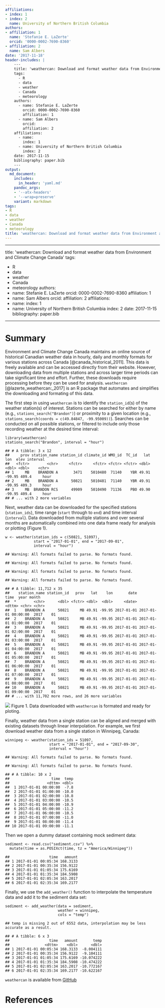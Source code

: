 ```yaml
---
affiliations:
- index: 1
- index: 2
  name: University of Northern British Columbia
authors:
- affiliation: 1
  name: 'Stefanie E. LaZerte'
  orcid: '0000-0002-7690-8360'
- affiliation: 2
  name: Sam Albers
date: '2017-11-18'
header-includes: |
    ---
    title: 'weathercan: Download and format weather data from Environment and Climate Change Canada'
    tags:
      - R
      - data
      - weather
      - Canada
      - meteorology
    authors:
      - name: Stefanie E. LaZerte
        orcid: 0000-0002-7690-8360
        affiliation: 1
      - name: Sam Albers
        orcid: 
        affiliation: 2
    affiliations:
      - name: 
        index: 1
      - name: University of Northern British Columbia
        index: 2
    date: 2017-11-15
    bibliography: paper.bib
    ---
output:
  md_document:
    includes:
      in_header: 'yaml.md'
    pandoc_args:
    - '--atx-headers'
    - '--wrap=preserve'
    variant: markdown
tags:
- R
- data
- weather
- Canada
- meteorology
title: 'weathercan: Download and format weather data from Environment and Climate Change Canada'
---
```


---
title: 'weathercan: Download and format weather data from Environment and Climate Change Canada'
tags:
  - R
  - data
  - weather
  - Canada
  - meteorology
authors:
  - name: Stefanie E. LaZerte
    orcid: 0000-0002-7690-8360
    affiliation: 1
  - name: Sam Albers
    orcid: 
    affiliation: 2
affiliations:
  - name: 
    index: 1
  - name: University of Northern British Columbia
    index: 2
date: 2017-11-15
bibliography: paper.bib
---

# Summary

Environment and Climate Change Canada maintains an online source of historical Canadian weather data in hourly, daily and monthly formats for various stations across Canada [@canada_historical_2011]. This data is freely available and can be accessed directly from their website. However, downloading data from multiple stations and across larger time periods can take significant time and effort. Further, these downloads require processing before they can be used for analysis. `weathercan` [@lazerte_weathercan:_2017] is an R package that automates and simplifies the downloading and formating of this data.

The first step in using `weathercan` is to identify the `station_id`(s) of the weather station(s) of interest. Stations can be searched for either by name (e.g., `stations_search("Brandon")`) or proximity to a given location (e.g., `stations_search(coords = c(49.84847, -99.95009))`). Searches can be conducted on all possible stations, or filtered to include only those recording weather at the desired time interval:

``` {.r}
library(weathercan)
stations_search("Brandon", interval = "hour")
```

    ## # A tibble: 3 x 12
    ##     prov station_name station_id climate_id WMO_id  TC_id   lat    lon  elev interval
    ##   <fctr>        <chr>     <fctr>     <fctr> <fctr> <fctr> <dbl>  <dbl> <dbl>    <chr>
    ## 1     MB    BRANDON A       3471    5010480  71140    YBR 49.91 -99.95 409.4     hour
    ## 2     MB    BRANDON A      50821    5010481  71140    YBR 49.91 -99.95 409.3     hour
    ## 3     MB  BRANDON RCS      49909    5010490  71136    PBO 49.90 -99.95 409.4     hour
    ## # ... with 2 more variables

Next, weather data can be downloaded for the specified stations (`station_ids`), time range (`start` through to `end`) and time interval (`interval`). Data downloaded from multiple stations and over several months are automatically combined into one data frame ready for analysis or plotting (Figure 1).

``` {.r}
w <- weather(station_ids = c(50821, 51097), 
             start = "2017-01-01", end = "2017-09-01",
             interval = "hour")
```

    ## Warning: All formats failed to parse. No formats found.

    ## Warning: All formats failed to parse. No formats found.

    ## Warning: All formats failed to parse. No formats found.

    ## Warning: All formats failed to parse. No formats found.

    ## # A tibble: 11,712 x 35
    ##    station_name station_id   prov   lat    lon       date                time  year month
    ##  *        <chr>      <dbl> <fctr> <dbl>  <dbl>     <date>              <dttm> <chr> <chr>
    ##  1    BRANDON A      50821     MB 49.91 -99.95 2017-01-01 2017-01-01 00:00:00  2017    01
    ##  2    BRANDON A      50821     MB 49.91 -99.95 2017-01-01 2017-01-01 01:00:00  2017    01
    ##  3    BRANDON A      50821     MB 49.91 -99.95 2017-01-01 2017-01-01 02:00:00  2017    01
    ##  4    BRANDON A      50821     MB 49.91 -99.95 2017-01-01 2017-01-01 03:00:00  2017    01
    ##  5    BRANDON A      50821     MB 49.91 -99.95 2017-01-01 2017-01-01 04:00:00  2017    01
    ##  6    BRANDON A      50821     MB 49.91 -99.95 2017-01-01 2017-01-01 05:00:00  2017    01
    ##  7    BRANDON A      50821     MB 49.91 -99.95 2017-01-01 2017-01-01 06:00:00  2017    01
    ##  8    BRANDON A      50821     MB 49.91 -99.95 2017-01-01 2017-01-01 07:00:00  2017    01
    ##  9    BRANDON A      50821     MB 49.91 -99.95 2017-01-01 2017-01-01 08:00:00  2017    01
    ## 10    BRANDON A      50821     MB 49.91 -99.95 2017-01-01 2017-01-01 09:00:00  2017    01
    ## # ... with 11,702 more rows, and 26 more variables

![](paper_files/figure-markdown/unnamed-chunk-5-1.png)
Figure 1. Data downloaded with `weathercan` is formated and ready for ploting.

Finally, weather data from a single station can be aligned and merged with existing datasets through linear interpolation. For example, we first download weather data from a single station in Winnipeg, Canada:

``` {.r}
winnipeg <- weather(station_ids = 51097, 
                    start = "2017-01-01", end = "2017-09-30",
                    interval = "hour")
```

    ## Warning: All formats failed to parse. No formats found.

    ## Warning: All formats failed to parse. No formats found.

    ## # A tibble: 10 x 2
    ##                   time  temp
    ##                 <dttm> <dbl>
    ##  1 2017-01-01 00:00:00  -7.8
    ##  2 2017-01-01 01:00:00 -10.0
    ##  3 2017-01-01 02:00:00 -10.8
    ##  4 2017-01-01 03:00:00 -10.5
    ##  5 2017-01-01 04:00:00 -10.9
    ##  6 2017-01-01 05:00:00 -11.2
    ##  7 2017-01-01 06:00:00 -10.5
    ##  8 2017-01-01 07:00:00 -11.0
    ##  9 2017-01-01 08:00:00 -11.4
    ## 10 2017-01-01 09:00:00 -11.1

Then we open a dummy dataset containing mock sediment data:

``` {.r}
sediment <- read.csv("sediment.csv") %>%
  mutate(time = as.POSIXct(time, tz = "America/Winnipeg"))
```

    ##                  time   amount
    ## 1 2017-01-01 00:05:34 168.3133
    ## 2 2017-01-01 00:35:34 156.9122
    ## 3 2017-01-01 01:05:34 175.6169
    ## 4 2017-01-01 01:35:34 184.5908
    ## 5 2017-01-01 02:05:34 163.2017
    ## 6 2017-01-01 02:35:34 169.2177

Finally, we use the `add_weather()` function to interpolate the temperature data and add it to the sediment data set:

``` {.r}
sediment <- add_weather(data = sediment, 
                        weather = winnipeg, 
                        cols = "temp")
```

    ## temp is missing 2 out of 6552 data, interpolation may be less accurate as a result.

    ## # A tibble: 6 x 3
    ##                  time   amount       temp
    ##                <dttm>    <dbl>      <dbl>
    ## 1 2017-01-01 00:05:34 168.3133  -8.004111
    ## 2 2017-01-01 00:35:34 156.9122  -9.104111
    ## 3 2017-01-01 01:05:34 175.6169 -10.074222
    ## 4 2017-01-01 01:35:34 184.5908 -10.474222
    ## 5 2017-01-01 02:05:34 163.2017 -10.772167
    ## 6 2017-01-01 02:35:34 169.2177 -10.622167

`weathercan` is available from [GitHub](https://github.com/steffilazerte/weathercan)

# References
